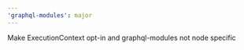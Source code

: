 ```yaml
---
'graphql-modules': major
---
```


Make ExecutionContext opt-in and graphql-modules not node specific
